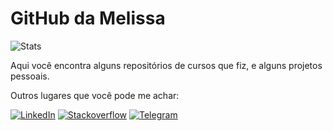 # GitHub da Melissa

![Stats](https://github-readme-stats.vercel.app/api?username=melissatvs&theme=graywhite&show_icons=true&count_private=true&hide_title=true&hide_border=true)

Aqui você encontra alguns repositórios de cursos que fiz, e alguns projetos pessoais.

Outros lugares que você pode me achar:

[![LinkedIn](https://img.shields.io/badge/-Meus_networks_sérios-black?style=flat&logo=linkedin&logoColor=white&labelColor=0077B5&link=https://www.linkedin.com/in/melissatvsantana/)](https://www.linkedin.com/in/melissatvsantana/)
[![Stackoverflow](https://img.shields.io/badge/-Minhas_perguntas_bobinhas-black?style=flat&logo=stackoverflow&logoColor=white&labelColor=FE7A16&link=https://pt.stackoverflow.com/users/111325/melissa/)](https://pt.stackoverflow.com/users/111325/melissa/)
[![Telegram](https://img.shields.io/badge/-Conversar_só_no_melhor_papeador_eletrônico-black?style=flat&logo=telegram&logoColor=white&labelColor=white&link=https://telegram.me/melissatvs/)](https://telegram.me/melissatvs/)


